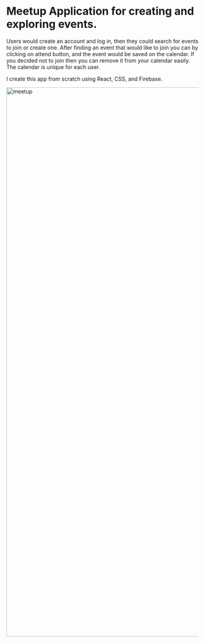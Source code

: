 # Meetup Application for creating and exploring events.

 Users would create an account and log in, then they could search for events to join or create one.
 After finding an event that would like to join you can by clicking on attend button, and the event would be saved on the calendar.
 If you decided not to join then you can remove it from your calendar easily.
 The calendar is unique for each user.
 
 I create this app from scratch using React, CSS, and Firebase.
 
 <img width="1440" alt="meetup" src="https://user-images.githubusercontent.com/85414669/180623638-4cd6c8d0-d0a3-42ef-8d03-1b0b3f212a2e.png">

